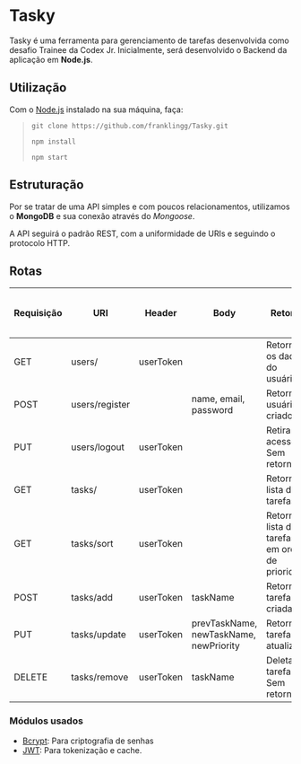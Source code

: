 
# Tasky

Tasky é uma ferramenta para gerenciamento de tarefas desenvolvida como desafio Trainee da Codex Jr.
Inicialmente, será desenvolvido o Backend da aplicação em **Node.js**.

## Utilização
Com o [Node.js](https://nodejs.org/en/) instalado na sua máquina, faça:
> `git clone https://github.com/franklingg/Tasky.git`  
>   
> `npm install`  
>   
> `npm start`  

## Estruturação
  Por se tratar de uma API simples e com poucos relacionamentos, utilizamos o **MongoDB** e sua conexão através do *Mongoose*.

  A API seguirá o padrão REST, com a uniformidade de URIs e seguindo o protocolo HTTP.
## Rotas

| Requisição | URI                   | Header    | Body                                   | Retorno                                           | HTTP Status (Success, Error) |
| ---------- | --------------------- | --------- |--------------------------------------- | ------------------------------------------------- | :--------------------------: |
| GET        | users/                | userToken |                                        | Retorna os dados do usuário                       | 200, 401                     |
| POST       | users/register        |           | name, email, password                  | Retorna o usuário criado                          | 201, 400                     |
| PUT        | users/logout          | userToken |                                        | Retira o acesso. Sem retorno.                     | 204, 401                     |
| GET        | tasks/                | userToken |                                        | Retorna a lista de tarefas                        | 200, 403                     |
| GET        | tasks/sort            | userToken |                                        | Retorna a lista de tarefas em ordem de prioridade | 200, 403                     |
| POST       | tasks/add             | userToken | taskName                               | Retorna a tarefa criada                           | 201, 400                     |
| PUT        | tasks/update          | userToken | prevTaskName, newTaskName, newPriority | Retorna a tarefa atualizada                       | 200, 400                     |
| DELETE     | tasks/remove          | userToken | taskName                               | Deleta a tarefa. Sem retorno                      | 204, 400                     |

### Módulos usados
  * [Bcrypt](https://www.npmjs.com/package/bcrypt): Para criptografia de senhas
  * [JWT](https://www.npmjs.com/package/jsonwebtoken): Para tokenização e cache.
